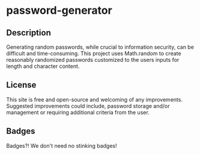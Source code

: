 # password-generator

## Description

Generating random passwords, while crucial to information security, can be difficult and time-consuming.  This project uses Math.random to create reasonably randomized passwords customized to the users inputs for length and character content.

## License

This site is free and open-source and welcoming of any improvements.  Suggested improvements could include, password storage and/or management or requiring additional criteria from the user.

## Badges

Badges?!  We don't need no stinking badges!